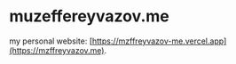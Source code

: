 # muzeffereyvazov.me

my personal website: [https://mzffreyvazov-me.vercel.app](https://mzffreyvazov.me).

